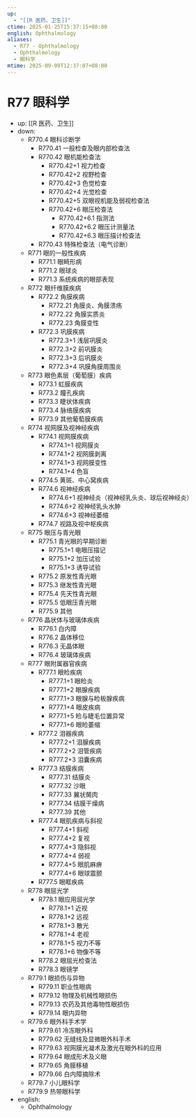 ```yaml
---
up:
  - "[[R 医药、卫生]]"
ctime: 2025-01-25T15:37:15+08:00
english: Ophthalmology
aliases:
  - R77 - Ophthalmology
  - Ophthalmology
  - 眼科学
mtime: 2025-09-09T12:37:07+08:00
---
```


# R77 眼科学

- up: [[R 医药、卫生]]
- down:
	- R770.4 眼科诊断学
		- R770.41 一般检查及眼内部检查法
		- R770.42 眼机能检查法
			- R770.42+1 视力检查
			- R770.42+2 视野检查
			- R770.42+3 色觉检查
			- R770.42+4 光觉检查
			- R770.42+5 双眼视机能及弱视检查法
			- R770.42+6 眼压检查法
				- R770.42+6.1 指测法
				- R770.42+6.2 眼压计测量法
				- R770.42+6.3 眼压描计检查法
		- R770.43 特殊检查法（电气诊断）
	- R771 眼的一般性疾病
		- R771.1 眼畸形病
		- R771.2 眼球炎
		- R771.3 系统疾病的眼部表现
	- R772 眼纤维膜疾病
		- R772.2 角膜疾病
			- R772.21 角膜炎、角膜溃疡
			- R772.22 角膜实质炎
			- R772.23 角膜变性
		- R772.3 巩膜疾病
			- R772.3+1 浅层巩膜炎
			- R772.3+2 前巩膜炎
			- R772.3+3 后巩膜炎
			- R772.3+4 巩膜角膜周围炎
	- R773 眼色素层（葡萄膜）疾病
		- R773.1 虹膜疾病
		- R773.2 瞳孔疾病
		- R773.3 睫状体疾病
		- R773.4 脉络膜疾病
		- R773.9 其他葡萄膜疾病
	- R774 视网膜及视神经疾病
		- R774.1 视网膜疾病
			- R774.1+1 视网膜炎
			- R774.1+2 视网膜剥离
			- R774.1+3 视网膜变性
			- R774.1+4 色盲
		- R774.5 黄斑、中心窝疾病
		- R774.6 视神经疾病
			- R774.6+1 视神经炎（视神经乳头炎、球后视神经炎）
			- R774.6+2 视神经乳头水肿
			- R774.6+3 视神经萎缩
		- R774.7 视路及视中枢疾病
	- R775 眼压与青光眼
		- R775.1 青光眼的早期诊断
			- R775.1+1 电眼压描记
			- R775.1+2 加压试验
			- R775.1+3 诱导试验
		- R775.2 原发性青光眼
		- R775.3 继发性青光眼
		- R775.4 先天性青光眼
		- R775.5 低眼压青光眼
		- R775.9 其他
	- R776 晶状体与玻璃体疾病
		- R776.1 白内障
		- R776.2 晶体移位
		- R776.3 无晶体眼
		- R776.4 玻璃体疾病
	- R777 眼附属器官疾病
		- R777.1 眼睑疾病
			- R777.1+1 眼睑炎
			- R777.1+2 眼腺疾病
			- R777.1+3 眼腺与睑板腺疾病
			- R777.1+4 眼皮疾病
			- R777.1+5 睑与睫毛位置异常
			- R777.1+6 眼睑萎缩
		- R777.2 泪器疾病
			- R777.2+1 泪腺疾病
			- R777.2+2 泪管疾病
			- R777.2+3 泪囊疾病
		- R777.3 结膜疾病
			- R777.31 结膜炎
			- R777.32 沙眼
			- R777.33 翼状胬肉
			- R777.34 结膜干燥病
			- R777.39 其他
		- R777.4 眼肌疾病与斜视
			- R777.4+1 斜视
			- R777.4+2 复视
			- R777.4+3 隐斜视
			- R777.4+4 弱视
			- R777.4+5 眼肌麻痹
			- R777.4+6 眼球震颤
		- R777.5 眼眶疾病
	- R778 眼屈光学
		- R778.1 眼应用屈光学
			- R778.1+1 近视
			- R778.1+2 远视
			- R778.1+3 散光
			- R778.1+4 老视
			- R778.1+5 视力不等
			- R778.1+6 物像不等
		- R778.2 眼屈光检查法
		- R778.3 眼镜学
	- R779.1 眼损伤与异物
		- R779.11 职业性眼病
		- R779.12 物理及机械性眼损伤
		- R779.13 农药及其他毒物性眼损伤
		- R779.14 眼内异物
	- R779.6 眼外科手术学
		- R779.61 冷冻眼外科
		- R779.62 无缝线及显微眼外科手术
		- R779.63 视网膜光凝术及激光在眼外科的应用
		- R779.64 眼成形术及义眼
		- R779.65 角膜移植
		- R779.66 白内障摘除术
	- R779.7 小儿眼科学
	- R779.9 热带眼科学
- english:
	- Ophthalmology
